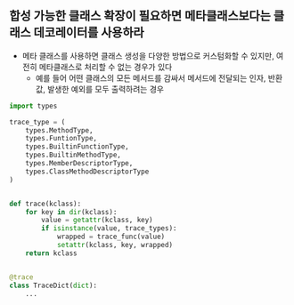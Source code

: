 ## 합성 가능한 클래스 확장이 필요하면 메타클래스보다는 클래스 데코레이터를 사용하라

- 메타 클래스를 사용하면 클래스 생성을 다양한 방법으로 커스텀화할 수 있지만, 여전히 메타클래스로 처리할 수 없는 경우가 있다
    - 예를 들어 어떤 클래스의 모든 메서드를 감싸서 메서드에 전달되는 인자, 반환 값, 발생한 예외를 모두 출력하려는 경우

```python
import types

trace_type = (
    types.MethodType,
    types.FuntionType,
    types.BuiltinFunctionType,
    types.BuiltinMethodType,
    types.MemberDescriptorType,
    types.ClassMethodDescriptorType
)


def trace(kclass):
    for key in dir(kclass):
        value = getattr(kclass, key)
        if isinstance(value, trace_types):
            wrapped = trace_func(value)
            setattr(kclass, key, wrapped)
    return kclass


@trace
class TraceDict(dict):
    ...
```